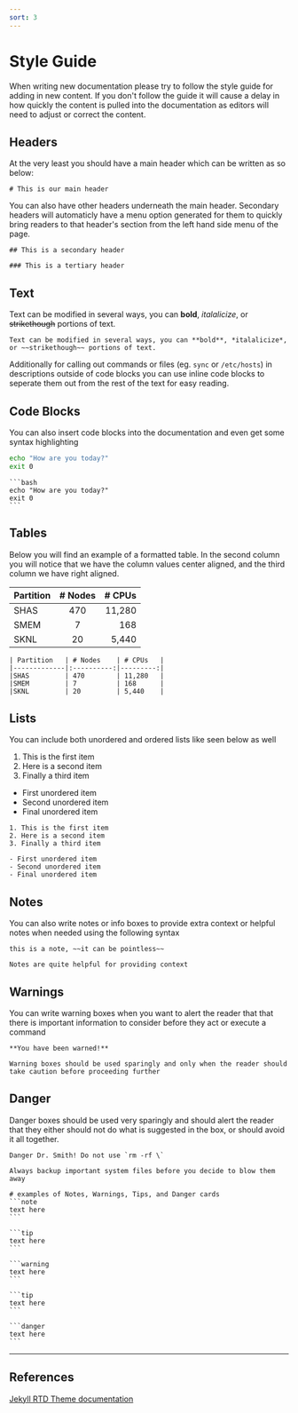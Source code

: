 ```yaml
---
sort: 3
---
```


# Style Guide

When writing new documentation please try to follow the style guide for adding in new content. If you don't follow the guide it will cause a delay in how quickly the content is pulled into the documentation as editors will need to adjust or correct the content.

## Headers
At the very least you should have a main header which can be written as so below:

```
# This is our main header
```

You can also have other headers underneath the main header. Secondary headers will automaticly have a menu option generated for them to quickly bring readers to that header's section from the left hand side menu of the page.

```
## This is a secondary header

### This is a tertiary header
```

## Text

Text can be modified in several ways, you can **bold**, *italalicize*, or ~~strikethough~~ portions of text.

```
Text can be modified in several ways, you can **bold**, *italalicize*, or ~~strikethough~~ portions of text.
```

Additionally for calling out commands or files (eg. `sync` or `/etc/hosts`) in descriptions outside of code blocks you can use inline code blocks to seperate them out from the rest of the text for easy reading.

## Code Blocks

You can also insert code blocks into the documentation and even get some syntax highlighting

```bash
echo "How are you today?"
exit 0
```

~~~~
```bash
echo "How are you today?"
exit 0
```
~~~~

## Tables

Below you will find an example of a formatted table. In the second column you will notice that we have the column values center aligned, and the third column we have right aligned.

| Partition   | # Nodes    | # CPUs   |
|-------------|:----------:|---------:|
|SHAS         | 470        | 11,280   |
|SMEM         | 7          | 168      |
|SKNL         | 20         | 5,440    |

```
| Partition   | # Nodes    | # CPUs   |
|-------------|:----------:|---------:|
|SHAS         | 470        | 11,280   |
|SMEM         | 7          | 168      |
|SKNL         | 20         | 5,440    |
```

## Lists

You can include both unordered and ordered lists like seen below as well

1. This is the first item
2. Here is a second item
3. Finally a third item

- First unordered item
- Second unordered item
- Final unordered item

```
1. This is the first item
2. Here is a second item
3. Finally a third item

- First unordered item
- Second unordered item
- Final unordered item
```

## Notes

You can also write notes or info boxes to provide extra context or helpful notes when needed using the following syntax


```note
this is a note, ~~it can be pointless~~
```


```note
Notes are quite helpful for providing context
```

## Warnings
You can write warning boxes when you want to alert the reader that that there is important information to consider before they act or execute a command

```warning
**You have been warned!**
```

```warning
Warning boxes should be used sparingly and only when the reader should take caution before proceeding further
```

## Danger
Danger boxes should be used very sparingly and should alert the reader that they either should not do what is suggested in the box, or should avoid it all together.

```danger
Danger Dr. Smith! Do not use `rm -rf \`
```

```danger
Always backup important system files before you decide to blow them away
```

~~~~
# examples of Notes, Warnings, Tips, and Danger cards
```note
text here
```
~~~~

~~~~
```tip
text here
```
~~~~

~~~~
```warning
text here
```
~~~~

~~~~
```tip
text here
```
~~~~

~~~~
```danger
text here
```
~~~~


---
## References

[Jekyll RTD Theme documentation](https://jekyll-rtd-theme.rundocs.io/)
